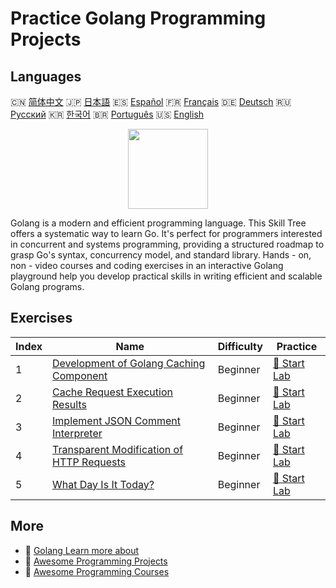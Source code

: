 # Practice Golang Programming Projects

## Languages

🇨🇳 [简体中文](README_zh.md) 🇯🇵 [日本語](README_ja.md) 🇪🇸 [Español](README_es.md) 🇫🇷 [Français](README_fr.md) 🇩🇪 [Deutsch](README_de.md) 🇷🇺 [Русский](README_ru.md) 🇰🇷 [한국어](README_ko.md) 🇧🇷 [Português](README_pt.md) 🇺🇸 [English](README.md) 

<div align="center">
<img width="128px" src="https://file.labex.io/path/YgASYacMNI6I.png">
</div>

Golang is a modern and efficient programming language. This Skill Tree offers a systematic way to learn Go. It's perfect for programmers interested in concurrent and systems programming, providing a structured roadmap to grasp Go's syntax, concurrency model, and standard library. Hands - on, non - video courses and coding exercises in an interactive Golang playground help you develop practical skills in writing efficient and scalable Golang programs.

## Exercises

|   Index | Name                                                                                                                    | Difficulty   | Practice                                                                                   |
|---------|-------------------------------------------------------------------------------------------------------------------------|--------------|--------------------------------------------------------------------------------------------|
|       1 | [Development of Golang Caching Component](https://labex.io/courses/project-development-of-golang-caching-component)     | Beginner     | [🚀 Start Lab](https://labex.io/courses/project-development-of-golang-caching-component)   |
|       2 | [Cache Request Execution Results](https://labex.io/courses/project-cache-request-execution-results)                     | Beginner     | [🚀 Start Lab](https://labex.io/courses/project-cache-request-execution-results)           |
|       3 | [Implement JSON Comment Interpreter](https://labex.io/courses/project-implement-json-comment-interpreter)               | Beginner     | [🚀 Start Lab](https://labex.io/courses/project-implement-json-comment-interpreter)        |
|       4 | [Transparent Modification of HTTP Requests](https://labex.io/courses/project-transparent-modification-of-http-requests) | Beginner     | [🚀 Start Lab](https://labex.io/courses/project-transparent-modification-of-http-requests) |
|       5 | [What Day Is It Today?](https://labex.io/courses/project-what-day-is-it-today)                                          | Beginner     | [🚀 Start Lab](https://labex.io/courses/project-what-day-is-it-today)                      |

## More

- 🔗 [Golang Learn more about](https://labex.io/skilltrees/go)
- 🔗 [Awesome Programming Projects](https://github.com/labex-labs/awesome-programming-projects)
- 🔗 [Awesome Programming Courses](https://github.com/labex-labs/awesome-programming-courses)

